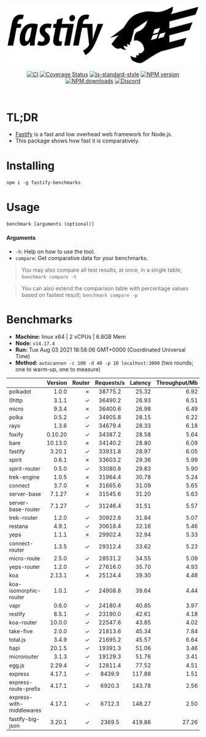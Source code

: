 <div align="center">
  <img src="https://github.com/fastify/graphics/raw/HEAD/fastify-landscape-outlined.svg" width="650" height="auto"/>
</div>

<div align="center">

[![CI](https://github.com/fastify/fastify/workflows/ci/badge.svg)](https://github.com/fastify/fastify/actions/workflows/ci.yml)
[![Coverage Status](https://coveralls.io/repos/github/fastify/fastify/badge.svg?branch=master)](https://coveralls.io/github/fastify/fastify?branch=master)
[![js-standard-style](https://img.shields.io/badge/code%20style-standard-brightgreen.svg?style=flat)](http://standardjs.com/)
[![NPM version](https://img.shields.io/npm/v/fastify.svg?style=flat)](https://www.npmjs.com/package/fastify)
[![NPM downloads](https://img.shields.io/npm/dm/fastify.svg?style=flat)](https://www.npmjs.com/package/fastify) [![Discord](https://img.shields.io/discord/725613461949906985)](https://discord.gg/fastify)

</div>
<br />

# TL;DR

* [Fastify](https://github.com/fastify/fastify) is a fast and low overhead web framework for Node.js.
* This package shows how fast it is comparatively.

# Installing

```
npm i -g fastify-benchmarks
```

# Usage

```
benchmark [arguments (optional)]
```

#### Arguments

* `-h`: Help on how to use the tool.
* `compare`: Get comparative data for your benchmarks.

> You may also compare all test results, at once, in a single table; `benchmark compare -t`

> You can also extend the comparison table with percentage values based on fastest result; `benchmark compare -p`
# Benchmarks

* __Machine:__ linux x64 | 2 vCPUs | 6.8GB Mem
* __Node:__ `v14.17.4`
* __Run:__ Tue Aug 03 2021 18:58:06 GMT+0000 (Coordinated Universal Time)
* __Method:__ `autocannon -c 100 -d 40 -p 10 localhost:3000` (two rounds; one to warm-up, one to measure)

|                          | Version | Router | Requests/s | Latency | Throughput/Mb |
| :--                      | --:     | --:    | :-:        | --:     | --:           |
| polkadot                 | 1.0.0   | ✗      | 38775.2    | 25.32   | 6.92          |
| 0http                    | 3.1.1   | ✓      | 36490.2    | 26.93   | 6.51          |
| micro                    | 9.3.4   | ✗      | 36400.6    | 26.98   | 6.49          |
| polka                    | 0.5.2   | ✓      | 34905.8    | 28.15   | 6.22          |
| rayo                     | 1.3.6   | ✓      | 34679.4    | 28.33   | 6.18          |
| foxify                   | 0.10.20 | ✓      | 34387.2    | 28.58   | 5.64          |
| bare                     | 10.13.0 | ✗      | 34140.2    | 28.80   | 6.09          |
| fastify                  | 3.20.1  | ✓      | 33931.8    | 28.97   | 6.05          |
| spirit                   | 0.6.1   | ✗      | 33603.2    | 29.36   | 5.99          |
| spirit-router            | 0.5.0   | ✓      | 33080.8    | 29.83   | 5.90          |
| trek-engine              | 1.0.5   | ✗      | 31964.4    | 30.78   | 5.24          |
| connect                  | 3.7.0   | ✗      | 31665.6    | 31.09   | 5.65          |
| server-base              | 7.1.27  | ✗      | 31545.6    | 31.20   | 5.63          |
| server-base-router       | 7.1.27  | ✓      | 31246.4    | 31.51   | 5.57          |
| trek-router              | 1.2.0   | ✓      | 30922.8    | 31.84   | 5.07          |
| restana                  | 4.9.1   | ✓      | 30618.4    | 32.16   | 5.46          |
| yeps                     | 1.1.1   | ✗      | 29902.4    | 32.94   | 5.33          |
| connect-router           | 1.3.5   | ✓      | 29312.4    | 33.62   | 5.23          |
| micro-route              | 2.5.0   | ✓      | 28531.2    | 34.55   | 5.09          |
| yeps-router              | 1.2.0   | ✓      | 27616.0    | 35.70   | 4.93          |
| koa                      | 2.13.1  | ✗      | 25124.4    | 39.30   | 4.48          |
| koa-isomorphic-router    | 1.0.1   | ✓      | 24908.8    | 39.64   | 4.44          |
| vapr                     | 0.6.0   | ✓      | 24180.4    | 40.85   | 3.97          |
| restify                  | 8.5.1   | ✓      | 23190.0    | 42.61   | 4.18          |
| koa-router               | 10.0.0  | ✓      | 22547.6    | 43.85   | 4.02          |
| take-five                | 2.0.0   | ✓      | 21813.6    | 45.34   | 7.84          |
| total.js                 | 3.4.9   | ✓      | 21695.2    | 45.57   | 6.64          |
| hapi                     | 20.1.5  | ✓      | 19391.3    | 51.06   | 3.46          |
| microrouter              | 3.1.3   | ✓      | 19129.3    | 51.76   | 3.41          |
| egg.js                   | 2.29.4  | ✓      | 12811.4    | 77.52   | 4.51          |
| express                  | 4.17.1  | ✓      | 8439.9     | 117.88  | 1.51          |
| express-route-prefix     | 4.17.1  | ✓      | 6920.3     | 143.78  | 2.56          |
| express-with-middlewares | 4.17.1  | ✓      | 6712.3     | 148.27  | 2.50          |
| fastify-big-json         | 3.20.1  | ✓      | 2369.5     | 419.86  | 27.26         |
